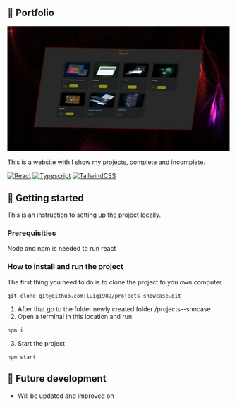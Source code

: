 ## :microscope: Portfolio

![Header Image](src/assets/image_hd.webp)

This is a website with I show my projects, complete and incomplete.

[![React](https://img.shields.io/badge/react-%2320232a.svg?style=for-the-badge&logo=react&logoColor=%2361DAFB)](https://reactjs.org)
[![Typescript](https://img.shields.io/badge/TypeScript-007ACC?style=for-the-badge&logo=typescript&logoColor=white)](https://www.typescriptlang.org/)
[![TailwindCSS](https://img.shields.io/badge/tailwindcss-%2338B2AC.svg?style=for-the-badge&logo=tailwind-css&logoColor=white)](https://tailwindcss.com/)

## :seedling: Getting started

This is an instruction to setting up the project locally.

### Prerequisities

Node and npm is needed to run react

### How to install and run the project
The first thing you need to do is to clone the project to you own computer.

```
git clone git@github.com:luigi989/projects-showcase.git
```

1. After that go to the folder newly created folder /projects--shocase
2. Open a terminal in this location and run

```
npm i
```

3. Start the project

```
npm start
```

## :triangular_flag_on_post: Future development

* Will be updated and improved on
